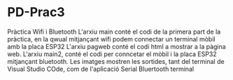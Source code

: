 # PD-Prac3
Pràctica Wifi i Bluetooth
L'arxiu main conté el codi de la primera part de la pràctica, en la qwual mitjançant wifi podem connectar un terminal mòbil amb la placa ESP32
L'arxiu pagweb conté el codi html a mostrar a la pàgina web.
L'arxiu main2, conté el codi per conncetar el mòbil i la placa ESP32 mitjançant bluetooth.
Les imatges mostren les sortides, tant del terminal de Visual Studio COde, com de l'aplicació Serial Bluertooth terminal
